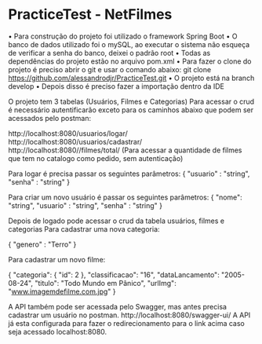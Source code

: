 # PracticeTest - NetFilmes

•	Para construção do projeto foi utilizado o framework Spring Boot
•	O banco de dados utilizado foi o mySQL, ao executar o sistema não esqueça de verificar a senha do banco, deixei o padrão root
•	Todas as dependências do projeto estão no arquivo pom.xml
•	Para fazer o clone do projeto é preciso abrir o git e usar o comando abaixo:
git clone https://github.com/alessandrodjr/PracticeTest.git
•	O projeto está na branch develop
•	Depois disso é preciso fazer a importação dentro da IDE

O projeto tem 3 tabelas (Usuários, Filmes e Categorias)
Para acessar o crud é necessário autentificarão exceto para os caminhos abaixo que podem ser acessados pelo postman:

http://localhost:8080/usuarios/logar/
http://localhost:8080/usuarios/cadastrar/
http://localhost:8080//filmes/total/  (Para acessar a quantidade de filmes que tem no catalogo como pedido, sem autenticação)

Para logar é precisa passar os seguintes parâmetros:
{
    "usuario" : "string",
    "senha" : "string"
}

Para criar um novo usuário é passar os seguintes parâmetros:
{
    "nome": "string",
    "usuario" : "string",
    "senha" : "string"
}

Depois de logado pode acessar o crud da tabela usuários, filmes e categorias
Para cadastrar uma nova categoria:

{
    "genero" : "Terro"
}

Para cadastrar um novo filme:

{
  "categoria": {
     "id": 2
  },
  "classificacao": "16",
  "dataLancamento": "2005-08-24",
  "titulo": "Todo Mundo em Pânico",
  "urlImg": "www.imagemdefilme.com.jpg"
}

A API também pode ser acessada pelo Swagger, mas antes precisa cadastrar um usuário no postman.
http://localhost:8080/swagger-ui/
A API já esta configurada para fazer o redirecionamento para o link acima caso seja acessado localhost:8080.

